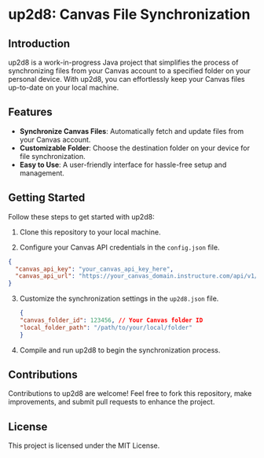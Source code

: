 # up2d8: Canvas File Synchronization

## Introduction

up2d8 is a work-in-progress Java project that simplifies the process of synchronizing files from your Canvas account to a specified folder on your personal device. With up2d8, you can effortlessly keep your Canvas files up-to-date on your local machine.

## Features

- **Synchronize Canvas Files**: Automatically fetch and update files from your Canvas account.
- **Customizable Folder**: Choose the destination folder on your device for file synchronization.
- **Easy to Use**: A user-friendly interface for hassle-free setup and management.

## Getting Started

Follow these steps to get started with up2d8:

1. Clone this repository to your local machine.


2. Configure your Canvas API credentials in the `config.json` file.

```json
{
  "canvas_api_key": "your_canvas_api_key_here",
  "canvas_api_url": "https://your_canvas_domain.instructure.com/api/v1/"
}

```
3. Customize the synchronization settings in the `up2d8.json` file.
   ```json
   {
   "canvas_folder_id": 123456, // Your Canvas folder ID
   "local_folder_path": "/path/to/your/local/folder"
   }

4. Compile and run up2d8 to begin the synchronization process.

## Contributions
Contributions to up2d8 are welcome! Feel free to fork this repository, make improvements, and submit pull requests to enhance the project.

## License
This project is licensed under the MIT License.
